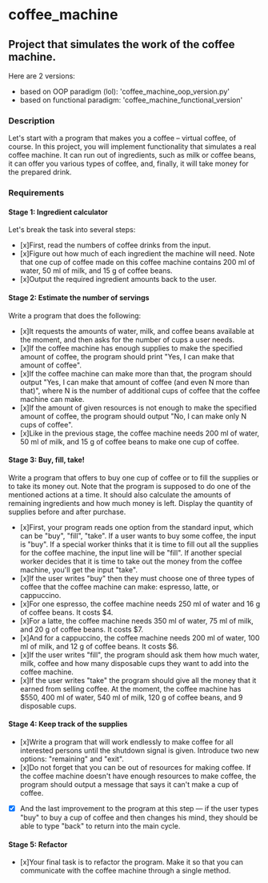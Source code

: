 # coffee_machine
## Project that simulates the work of the coffee machine. 
Here are 2 versions: 
- based on OOP paradigm (lol): 'coffee_machine_oop_version.py'
- based on functional paradigm: 'coffee_machine_functional_version'

### Description
Let's start with a program that makes you a coffee – virtual coffee, of course. In this project, you will implement functionality that simulates a real coffee machine. It can run out of ingredients, such as milk or coffee beans, it can offer you various types of coffee, and, finally, it will take money for the prepared drink.

### Requirements
#### Stage 1: Ingredient calculator
Let's break the task into several steps:

- [x]First, read the numbers of coffee drinks from the input.
- [x]Figure out how much of each ingredient the machine will need. Note that one cup of coffee made on this coffee machine contains 200 ml of water, 50 ml of milk, and 15 g of coffee beans.
- [x]Output the required ingredient amounts back to the user.

#### Stage 2:  Estimate the number of servings

Write a program that does the following:

- [x]It requests the amounts of water, milk, and coffee beans available at the moment, and then asks for the number of cups a user needs.
- [x]If the coffee machine has enough supplies to make the specified amount of coffee, the program should print "Yes, I can make that amount of coffee".
- [x]If the coffee machine can make more than that, the program should output "Yes, I can make that amount of coffee (and even N more than that)", where N is the number of additional cups of coffee that the coffee machine can make.
- [x]If the amount of given resources is not enough to make the specified amount of coffee, the program should output "No, I can make only N cups of coffee".
- [x]Like in the previous stage, the coffee machine needs 200 ml of water, 50 ml of milk, and 15 g of coffee beans to make one cup of coffee.

#### Stage 3: Buy, fill, take!
Write a program that offers to buy one cup of coffee or to fill the supplies or to take its money out. Note that the program is supposed to do one of the mentioned actions at a time. It should also calculate the amounts of remaining ingredients and how much money is left. Display the quantity of supplies before and after purchase.

- [x]First, your program reads one option from the standard input, which can be "buy", "fill", "take". If a user wants to buy some coffee, the input is "buy". If a special worker thinks that it is time to fill out all the supplies for the coffee machine, the input line will be "fill". If another special worker decides that it is time to take out the money from the coffee machine, you'll get the input "take".
- [x]If the user writes "buy" then they must choose one of three types of coffee that the coffee machine can make: espresso, latte, or cappuccino.
- [x]For one espresso, the coffee machine needs 250 ml of water and 16 g of coffee beans. It costs $4.
- [x]For a latte, the coffee machine needs 350 ml of water, 75 ml of milk, and 20 g of coffee beans. It costs $7.
- [x]And for a cappuccino, the coffee machine needs 200 ml of water, 100 ml of milk, and 12 g of coffee beans. It costs $6.
- [x]If the user writes "fill", the program should ask them how much water, milk, coffee and how many disposable cups they want to add into the coffee machine.
- [x]If the user writes "take" the program should give all the money that it earned from selling coffee.
At the moment, the coffee machine has $550, 400 ml of water, 540 ml of milk, 120 g of coffee beans, and 9 disposable cups.

#### Stage 4: Keep track of the supplies
- [x]Write a program that will work endlessly to make coffee for all interested persons until the shutdown signal is given. Introduce two new options: "remaining" and "exit".
- [x]Do not forget that you can be out of resources for making coffee. If the coffee machine doesn't have enough resources to make coffee, the program should output a message that says it can't make a cup of coffee.
- [x] And the last improvement to the program at this step — if the user types "buy" to buy a cup of coffee and then changes his mind, they should be able to type "back" to return into the main cycle.

#### Stage 5: Refactor
- [x]Your final task is to refactor the program. Make it so that you can communicate with the coffee machine through a single method.